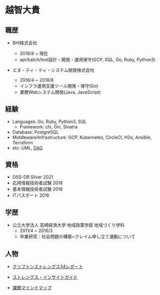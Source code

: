 # 越智大貴

## 職歴
- BHI株式会社
  - 2018/8 ~ 現在
  - api/batch/tool設計・開発・運用保守(GCP, SQL, Go, Ruby, Python3)

- エヌ・ティ・ティ・システム開発株式会社
  - 2016/4 ~ 2018/8
  - インフラ運用支援ツール開発・保守(Go)
  - 業務Webシステム開発(Java, JavaScript)

## 経験
- Languages: Go, Ruby, Python3, SQL
  - Framework: chi, Gin, Sinatra
- Database: PostgreSQL
- Middleware/Infrastructure: GCP, Kubernetes, CircleCI, H2o, Ansible, Terraform
- etc: UML, [DAG](https://github.com/ddddddO/gdag#readme)

## 資格
- OSS-DB Silver 2021
- 応用情報技術者試験 2018
- 基本情報技術者試験 2016
- ITパスポート 2016

## 学歴
- 公立大学法人 高崎経済大学 地域政策学部 地域づくり学科
  - 2011/4 ~ 2016/3
  - 卒業研究：社会問題の構築=クレイム申し立て運動について

## 人物
- [クリフトンストレングス34レポート](https://content.reportdeliverables.gallup.com/batch-service/job-results/SFPDFJobProcessor/pdf/all-34-501-0-74039361-2022041707322420000000-jtGC8I.pdf?AQICAHitRwOkD/cpn0jROqP+z2ygcmyp3F2Mis60/onRgT6AJgH3fc0RkkDCXeHh778zmv22AAAA+DCB9QYJKoZIhvcNAQcGoIHnMIHkAgEAMIHeBgkqhkiG9w0BBwEwHgYJYIZIAWUDBAEuMBEEDOY87MVOW1LDxO3jHgIBEICBsAVPnPF3OYjRKVaQFsqEO/bXPy8A/1bM5rPk4m9qNEOF6DSqNQPk3a9m1cnMerkDoaOn+bdpSeB7t67RD6e2BYPUYcjpb36JKplPjV1ppVfwQbyP98jXVs7NUkZr5oS5Px6y/OxA3VC5Z0tcfU+aoDKBOxEYzVSjmnZ2asKkb2x2uOx0CppcVHwYqLcwiAUjsy6uoXq0fRGvW3wc4PINS8bktSrcCRs6cIC3bUTnvRe/)

- [ストレングス・インサイトガイド](https://content.reportdeliverables.gallup.com/batch-service/job-results/SFPDFJobProcessor/pdf/insight-guide-501-0-74039361-20220417080258747000000-RyVNfH.pdf?AQICAHitRwOkD/cpn0jROqP+z2ygcmyp3F2Mis60/onRgT6AJgFaybRA/3qUpxOwawcdtsYIAAABADCB/QYJKoZIhvcNAQcGoIHvMIHsAgEAMIHmBgkqhkiG9w0BBwEwHgYJYIZIAWUDBAEuMBEEDNrQ7cSjf2oAZ2adOAIBEICBuJhn797nZa8k8sz2Mmo591GOpEJaNfxLoJmi4pobLf2jLkiHdIZhCTaE5Md5UXfi/EAd+rQHDn7/7ALfVoycDVQAvXdHW9r6CnKgT8bsXop/yZ80QCjTsWmyQsCUBsY+MUbiFOVkbOHYq2zxsi/rlsdx3gBeSbsKkWzVgqaikLETkz1Ke1HwoDcgrEFM4O9LkNpbfuJ5srW4DJI61kqLamWsxugFqDOyH7oJhBao4zDFJxFhHIex5hc=)

- [課題マインドマップ](https://drive.mindmup.com/map/1_utmwW4TE7W58fvt8aCbQSPM134vCKts)
